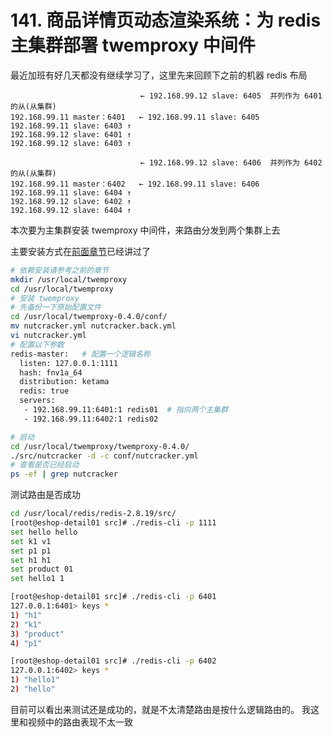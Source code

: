 # 141. 商品详情页动态渲染系统：为 redis 主集群部署 twemproxy 中间件

最近加班有好几天都没有继续学习了，这里先来回顾下之前的机器 redis 布局

```
                             ← 192.168.99.12 slave: 6405  并列作为 6401 的从(从集群)
192.168.99.11 master：6401   ← 192.168.99.11 slave: 6405
192.168.99.11 slave: 6403 ↑
192.168.99.12 slave: 6401 ↑
192.168.99.12 slave: 6403 ↑

                             ← 192.168.99.12 slave: 6406  并列作为 6402 的从(从集群)
192.168.99.11 master：6402   ← 192.168.99.11 slave: 6406
192.168.99.11 slave: 6404 ↑
192.168.99.12 slave: 6402 ↑
192.168.99.12 slave: 6404 ↑
```

本次要为主集群安装 twemproxy 中间件，来路由分发到两个集群上去

主要安装方式在[前面章节](./138.md)已经讲过了

```bash
# 依赖安装请参考之前的章节
mkdir /usr/local/twemproxy
cd /usr/local/twemproxy
# 安装 twemproxy
# 先备份一下原始配置文件
cd /usr/local/twemproxy-0.4.0/conf/
mv nutcracker.yml nutcracker.back.yml
vi nutcracker.yml
# 配置以下参数
redis-master:   # 配置一个逻辑名称
  listen: 127.0.0.1:1111  
  hash: fnv1a_64  
  distribution: ketama  
  redis: true  
  servers:  
   - 192.168.99.11:6401:1 redis01  # 指向两个主集群
   - 192.168.99.11:6402:1 redis02

# 启动
cd /usr/local/twemproxy/twemproxy-0.4.0/
./src/nutcracker -d -c conf/nutcracker.yml
# 查看是否已经启动
ps -ef | grep nutcracker
```

测试路由是否成功

```bash
cd /usr/local/redis/redis-2.8.19/src/
[root@eshop-detail01 src]# ./redis-cli -p 1111
set hello hello
set k1 v1
set p1 p1
set h1 h1
set product 01
set hello1 1

[root@eshop-detail01 src]# ./redis-cli -p 6401
127.0.0.1:6401> keys *
1) "h1"
2) "k1"
3) "product"
4) "p1"

[root@eshop-detail01 src]# ./redis-cli -p 6402
127.0.0.1:6402> keys *
1) "hello1"
2) "hello"

```

目前可以看出来测试还是成功的，就是不太清楚路由是按什么逻辑路由的。
我这里和视频中的路由表现不太一致
